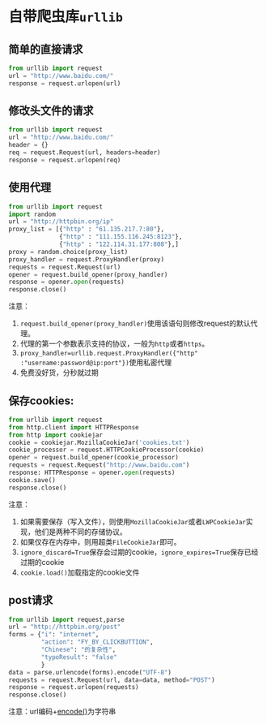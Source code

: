 # 自带爬虫库`urllib`

## 简单的直接请求

```python
from urllib import request
url = "http://www.baidu.com/"
response = request.urlopen(url)
```

## 修改头文件的请求

```python
from urllib import request
url = "http://www.baidu.com/"
header = {}
req = request.Request(url, headers=header)
response = request.urlopen(req)
```

## 使用代理

```python
from urllib import request
import random
url = "http://httpbin.org/ip"
proxy_list = [{"http" : "61.135.217.7:80"},
              {"http" : "111.155.116.245:8123"},
              {"http" : "122.114.31.177:808"},]
proxy = random.choice(proxy_list)
proxy_handler = request.ProxyHandler(proxy)
requests = request.Request(url)
opener = request.build_opener(proxy_handler)
response = opener.open(requests)
response.close()
```

注意：

1. `request.build_opener(proxy_handler)`使用该语句则修改request的默认代理。
2. 代理的第一个参数表示支持的协议，一般为`http`或者`https`。
3. `proxy_handler=urllib.request.ProxyHandler({"http" :"username:password@ip:port"})`使用私密代理
4. 免费没好货，分秒就过期

## 保存cookies:

```python
from urllib import request
from http.client import HTTPResponse
from http import cookiejar
cookie = cookiejar.MozillaCookieJar('cookies.txt')
cookie_processor = request.HTTPCookieProcessor(cookie)
opener = request.build_opener(cookie_processor)
requests = request.Request("http://www.baidu.com")
response: HTTPResponse = opener.open(requests)
cookie.save()
response.close()
```

注意：

1. 如果需要保存（写入文件），则使用`MozillaCookieJar`或者`LWPCookieJar`实现，他们是两种不同的存储协议。
2. 如果仅存在内存中，则用超类`FileCookieJar`即可。
3. `ignore_discard=True`保存会过期的cookie，`ignore_expires=True`保存已经过期的cookie
4. `cookie.load()`加载指定的cookie文件

## post请求

```python
from urllib import request,parse
url = "http://httpbin.org/post"
forms = {"i": "internet",
         "action": "FY_BY_CLICKBUTTION",
         "Chinese": "的复杂性",
         "typoResult": "false"
         }
data = parse.urlencode(forms).encode("UTF-8")
requests = request.Request(url, data=data, method="POST")
response = request.urlopen(requests)
response.close()
```

注意：url编码+[encode()](../../Built_in_Types/iterable_types/strings/readme.md#string的其他方法)为字符串